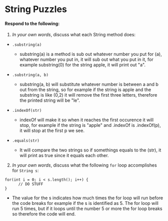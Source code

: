 # String Puzzles
#### Respond to the following:

1. *In your own words*, discuss what each String method does:
  * `.substring(a)`
    * substring(a) is a method is sub out whatever number you put for (a), whatever number you put in, it will sub out what you put in it, for example substring(0) for the string apple, it will print out "a". 

  * `.substring(a, b)`
    * substring(a, b) will substitute whatever number is between a and b out from the string, so for example if the string is apple and the substring is like (0,2) it will remove the first three letters, therefore the printed string will be "le". 

  * `.indexOf(str)`
    * indexOf will make it so when it reaches the first occurence it will stop, for example if the string is "apple" and .indexOf is .indexOf(p), it will stop at the first p we see. 

  * `.equals(str)`
    * It will compare the two strings so if somethings equals to the (str), it will print as true since it equals each other. 

2. *In your own words*, discuss what the following `for` loop accomplishes for `String s`:
```
for(int i = 0; i < s.length(); i++) {
      // DO STUFF
}
```
  * The value for the s indicates how much times the for loop will run before the code breaks for example if the s is identified as 5. The for loop will run 5 times, but if it loops until the number 5 or more the for loop breaks so therefore the code will end.
